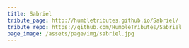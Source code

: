 ```yaml
---
title: Sabriel
tribute_page: http://humbletributes.github.io/Sabriel/
tribute_repo: https://github.com/HumbleTributes/Sabriel
page_image: /assets/page/img/sabriel.jpg
---
```

